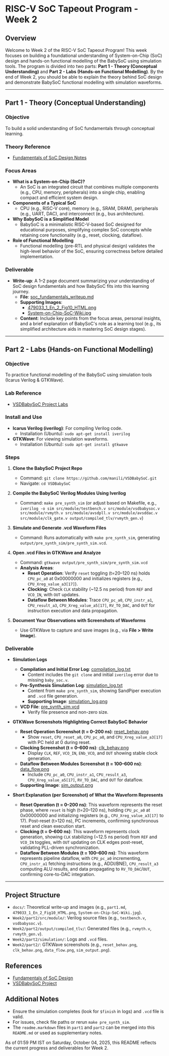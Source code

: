 # RISC-V SoC Tapeout Program - Week 2

## Overview
Welcome to Week 2 of the RISC-V SoC Tapeout Program! This week focuses on building a foundational understanding of System-on-Chip (SoC) design and hands-on functional modelling of the BabySoC using simulation tools. The program is divided into two parts: **Part 1 - Theory (Conceptual Understanding)** and **Part 2 - Labs (Hands-on Functional Modelling)**. By the end of Week 2, you should be able to explain the theory behind SoC design and demonstrate BabySoC functional modelling with simulation waveforms.

---

## Part 1 - Theory (Conceptual Understanding)

### Objective
To build a solid understanding of SoC fundamentals through conceptual learning.

### Theory Reference
- [Fundamentals of SoC Design Notes](https://github.com/hemanthkumardm/SFAL-VSD-SoC-Journey/tree/main/11.%20Fundamentals%20of%20SoC%20Design)

### Focus Areas
- **What is a System-on-Chip (SoC)?**
  - An SoC is an integrated circuit that combines multiple components (e.g., CPU, memory, peripherals) into a single chip, enabling compact and efficient system design.
- **Components of a Typical SoC**
  - CPU (e.g., RISC-V core), memory (e.g., SRAM, DRAM), peripherals (e.g., UART, DAC), and interconnect (e.g., bus architecture).
- **Why BabySoC is a Simplified Model**
  - BabySoC is a minimalistic RISC-V-based SoC designed for educational purposes, simplifying complex SoC concepts while retaining core functionality (e.g., reset, clocking, dataflow).
- **Role of Functional Modelling**
  - Functional modelling (pre-RTL and physical design) validates the high-level behavior of the SoC, ensuring correctness before detailed implementation.

### Deliverable
- **Write-up**: A 1–2 page document summarizing your understanding of SoC design fundamentals and how BabySoC fits into this learning journey.
  - **File**: [soc_fundamentals_writeup.md](docs/part1.md)
  - **Supporting Images**: 
    - [479033_1_En_2_Fig10_HTML.png](docs/479033_1_En_2_Fig10_HTML.png)
    - [System-on-Chip-SoC-Wiki.jpg](docs/System-on-Chip-SoC-Wiki.jpg)
  - **Content**: Include key points from the focus areas, personal insights, and a brief explanation of BabySoC's role as a learning tool (e.g., its simplified architecture aids in mastering SoC design stages).

---

## Part 2 - Labs (Hands-on Functional Modelling)

### Objective
To practice functional modelling of the BabySoC using simulation tools (Icarus Verilog & GTKWave).

### Lab Reference
- [VSDBabySoC Project Labs](https://github.com/hemanthkumardm/SFAL-VSD-SoC-Journey/tree/main/12.%20VSDBabySoC%20Project)

### Install and Use
- **Icarus Verilog (iverilog)**: For compiling Verilog code.
  - Installation (Ubuntu): `sudo apt-get install iverilog`
- **GTKWave**: For viewing simulation waveforms.
  - Installation (Ubuntu): `sudo apt-get install gtkwave`

### Steps
1. **Clone the BabySoC Project Repo**
   - Command: `git clone https://github.com/manili/VSDBabySoC.git`
   - Navigate: `cd VSDBabySoC`

2. **Compile the BabySoC Verilog Modules Using Iverilog**
   - Command: `make pre_synth_sim` (or adjust based on Makefile, e.g., `iverilog -o sim src/module/testbench.v src/module/vsdbabysoc.v src/module/rvmyth.v src/module/avsdpll.v src/module/avsddac.v src/module/clk_gate.v output/compiled_tlv/rvmyth_gen.v`)

3. **Simulate and Generate .vcd Waveform Files**
   - Command: Runs automatically with `make pre_synth_sim`, generating `output/pre_synth_sim/pre_synth_sim.vcd`.

4. **Open .vcd Files in GTKWave and Analyze**
   - Command: `gtkwave output/pre_synth_sim/pre_synth_sim.vcd`
   - **Analysis Areas**:
     - **Reset Operation**: Verify `reset` toggling (t=20–120 ns) holds `CPU_pc_a0` at 0x00000000 and initializes registers (e.g., `CPU_Xreg_value_a3[17]`).
     - **Clocking**: Check `CLK` stability (~12.5 ns period) from `REF` and `VCO_IN`, with `OUT` updates.
     - **Dataflow Between Modules**: Trace `CPU_pc_a0`, `CPU_instr_a1`, `CPU_result_a3`, `CPU_Xreg_value_a5[17]`, `RV_TO_DAC`, and `OUT` for instruction execution and data propagation.

5. **Document Your Observations with Screenshots of Waveforms**
   - Use GTKWave to capture and save images (e.g., via **File > Write Image**).

### Deliverable
- **Simulation Logs**
  - **Compilation and Initial Error Log**: [compilation_log.txt](Week2/part2/simulation/compilation_log.txt)
    - Content includes the `git clone` and initial `iverilog` error due to missing `baby_soc.v`.
  - **Pre-Synthesis Simulation Log**: [simulation_log.txt](Week2/part2/simulation/simulation_log.txt)
    - Content from `make pre_synth_sim`, showing SandPiper execution and `.vcd` file generation.
    - **Supporting Image**: [simulation_log.png](Week2/part2/simulation_log.png)
  - **VCD File**: [pre_synth_sim.vcd](Week2/part2/output/pre_synth_sim/pre_synth_sim.vcd)
    - Verify file presence and non-zero size.

- **GTKWave Screenshots Highlighting Correct BabySoC Behavior**
  - **Reset Operation Screenshot (t = 0–200 ns)**: [reset_behav.png](Week2/part2/reset_behav.png)
    - Show `reset`, `CPU_reset_a0`, `CPU_pc_a0`, and `CPU_Xreg_value_a3[17]` with PC held at 0 during reset.
  - **Clocking Screenshot (t = 0–600 ns)**: [clk_behav.png](Week2/part2/clk_behav.png)
    - Display `CLK`, `REF`, `VCO_IN`, `ENb_VCO`, and `OUT` showing stable clock generation.
  - **Dataflow Between Modules Screenshot (t = 100–600 ns)**: [data_flow.png](Week2/part2/data_flow.png)
    - Include `CPU_pc_a0`, `CPU_instr_a1`, `CPU_result_a3`, `CPU_Xreg_value_a5[17]`, `RV_TO_DAC`, and `OUT` for dataflow.
  - **Supporting Image**: [sim_output.png](Week2/part2/sim_output.png)

- **Short Explanation (per Screenshot) of What the Waveform Represents**
  - **Reset Operation (t = 0–200 ns)**: This waveform represents the reset phase, where `reset` is high (t=20–120 ns), holding `CPU_pc_a0` at 0x00000000 and initializing registers (e.g., `CPU_Xreg_value_a3[17]` to 17). Post-reset (t>120 ns), PC increments, confirming synchronous reset and clean execution start.
  - **Clocking (t = 0–600 ns)**: This waveform represents clock generation, showing `CLK` stabilizing (~12.5 ns period) from `REF` and `VCO_IN` toggles, with `OUT` updating on CLK edges post-reset, validating PLL-driven synchronization.
  - **Dataflow Between Modules (t = 100–600 ns)**: This waveform represents pipeline dataflow, with `CPU_pc_a0` incrementing, `CPU_instr_a1` fetching instructions (e.g., ADDI/BNE), `CPU_result_a3` computing ALU results, and data propagating to `RV_TO_DAC`/`OUT`, confirming core-to-DAC integration.

---

## Project Structure
- `docs/`: Theoretical write-up and images (e.g., `part1.md`, `479033_1_En_2_Fig10_HTML.png`, `System-on-Chip-SoC-Wiki.jpg`).
- `Week2/part2/src/module/`: Verilog source files (e.g., `testbench.v`, `vsdbabysoc.v`).
- `Week2/part2/output/compiled_tlv/`: Generated files (e.g., `rvmyth.v`, `rvmyth_gen.v`).
- `Week2/part2/simulation/`: Logs and `.vcd` files.
- `Week2/part2/`: GTKWave screenshots (e.g., `reset_behav.png`, `clk_behav.png`, `data_flow.png`, `sim_output.png`).

## References
- [Fundamentals of SoC Design](https://github.com/hemanthkumardm/SFAL-VSD-SoC-Journey/tree/main/11.%20Fundamentals%20of%20SoC%20Design)
- [VSDBabySoC Project](https://github.com/hemanthkumardm/SFAL-VSD-SoC-Journey/tree/main/12.%20VSDBabySoC%20Project)

## Additional Notes
- Ensure the simulation completes (look for `$finish` in logs) and `.vcd` file is valid.
- For issues, check file paths or rerun `make pre_synth_sim`.
- The `readme.markdown` files in `part1` and `part2` can be merged into this `README.md` or used as supplementary notes.

As of 01:59 PM IST on Saturday, October 04, 2025, this README reflects the current progress and deliverables for Week 2.
